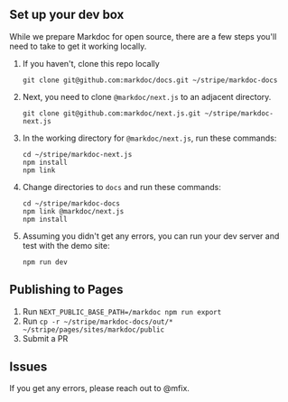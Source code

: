 ## Set up your dev box

While we prepare Markdoc for open source, there are a few steps you'll need to take to get it working locally.

1. If you haven't, clone this repo locally
   ```
   git clone git@github.com:markdoc/docs.git ~/stripe/markdoc-docs
   ```
2. Next, you need to clone `@markdoc/next.js` to an adjacent directory.
   ```
   git clone git@github.com:markdoc/next.js.git ~/stripe/markdoc-next.js
   ```
3. In the working directory for `@markdoc/next.js`, run these commands:
   ```
   cd ~/stripe/markdoc-next.js
   npm install
   npm link
   ```
4. Change directories to `docs` and run these commands:
   ```
   cd ~/stripe/markdoc-docs
   npm link @markdoc/next.js
   npm install
   ```
5. Assuming you didn't get any errors, you can run your dev server and test with the demo site:
   ```
   npm run dev
   ```

## Publishing to Pages

1. Run `NEXT_PUBLIC_BASE_PATH=/markdoc npm run export`
2. Run `cp -r ~/stripe/markdoc-docs/out/* ~/stripe/pages/sites/markdoc/public`
3. Submit a PR

## Issues

If you get any errors, please reach out to @mfix.
